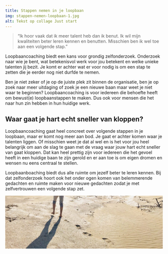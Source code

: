 ```yaml
---
title: Stappen nemen in je loopbaan
img: stappen-nemen-loopbaan-1.jpg
alt: Tekst op collage Just start
---
```


> “Ik hoor vaak dat ik meer talent heb dan ik benut. Ik wil mijn kwaliteiten beter leren kennen en benutten. Misschien ben ik wel toe aan een volgende stap.”


Loopbaancoaching biedt een kans voor grondig zelfonderzoek. Onderzoek naar wie je bent, wat betekenisvol werk voor jou betekent en welke unieke talenten jij bezit. Je komt er achter wat er voor nodig is om een stap te zetten die je eerder nog niet durfde te nemen.


Ben je niet zeker of je op de juiste plek zit binnen de organisatie, ben je op zoek naar meer uitdaging of zoek je een nieuwe baan maar weet je niet waar te beginnen? Loopbaancoaching is voor iedereen die behoefte heeft om bewust(e) loopbaanstappen te maken. Dus ook voor mensen die het naar hun zin hebben in hun huidige werk.  


## Waar gaat je hart echt sneller van kloppen?

Loopbaancoaching gaat heel concreet over volgende stappen in je loopbaan, maar er komt nog meer aan bod. Je gaat er achter komen waar je talenten liggen. Of misschien weet je dat al wel en is het voor jou heel belangrijk om aan de slag te gaan met de vraag waar jouw hart echt sneller van gaat kloppen. Dat kan heel prettig zijn voor iedereen die het gevoel heeft in een huidige baan te zijn gerold en er aan toe is om eigen dromen en wensen nu eens centraal te stellen.


Loopbaanboaching biedt dus alle ruimte om jezelf beter te leren kennen. Bij dat zelfonderzoek hoort ook het onder ogen komen van belemmerende gedachten en ruimte maken voor nieuwe gedachten zodat je met zelfvertrouwen een volgende stap zet.

![afbeelding voetstappen](./stappen-nemen-loopbaan-2.jpg)